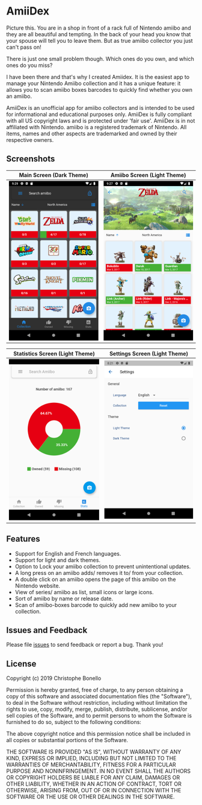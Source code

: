 # AmiiDex

Picture this. You are in a shop in front of a rack full of Nintendo amiibo and they are all beautiful and tempting. In the back of your head you know that your spouse will tell you to leave them. But as true amiibo collector you just can't pass on! 

There is just one small problem though. Which ones do you own, and which ones do you miss? 

I have been there and that's why I created Amiidex. It is the easiest app to manage your Nintendo Amiibo collection and it has a unique feature: it allows you to scan amiibo boxes barcodes to quickly find whether you own an amiibo.

AmiiDex is an unofficial app for amiibo collectors and is intended to be used for informational and educational purposes only.
AmiiDex is fully compliant with all US copyright laws and is protected under 'fair use'.
AmiiDex is in not affiliated with Nintendo. amiibo is a registered trademark of Nintendo. All items, names and other aspects are trademarked and owned by their respective owners. 

## Screenshots

Main Screen  (Dark Theme) | Amiibo Screen (Light Theme)
--- | ---
![Collection Screen](/docs/master.png?raw=true "Collection Screen") | ![Amiibo Screen](/docs/detail.png?raw=true "Amiibo Screen")

Statistics Screen (Light Theme) | Settings Screen (Light Theme)
--- | ---
![Statistics Screen](/docs/stats.png?raw=true "Statistics Screen") | ![Settings Screen](/docs/settings.png?raw=true "Settings Screen")

## Features 

- Support for English and French languages.
- Support for light and dark themes.
- Option to Lock your amiibo collection to prevent unintentional updates.
- A long press on an amiibo adds/ removes it to/ from your collection.
- A double click on an amiibo opens the page of this amiibo on the Nintendo website.
- View of series/ amiibo as list, small icons or large icons.
- Sort of amiibo by name or release date.
- Scan of amiibo-boxes barcode to quickly add new amiibo to your collection.

## Issues and Feedback
Please file [issues](https://github.com/cbonello/amiidex/issues) to send feedback or report a bug. Thank you!

## License

Copyright (c) 2019 Christophe Bonello

Permission is hereby granted, free of charge, to any person obtaining a copy
of this software and associated documentation files (the "Software"), to deal
in the Software without restriction, including without limitation the rights
to use, copy, modify, merge, publish, distribute, sublicense, and/or sell
copies of the Software, and to permit persons to whom the Software is
furnished to do so, subject to the following conditions:

The above copyright notice and this permission notice shall be included in all
copies or substantial portions of the Software.

THE SOFTWARE IS PROVIDED "AS IS", WITHOUT WARRANTY OF ANY KIND, EXPRESS OR
IMPLIED, INCLUDING BUT NOT LIMITED TO THE WARRANTIES OF MERCHANTABILITY,
FITNESS FOR A PARTICULAR PURPOSE AND NONINFRINGEMENT. IN NO EVENT SHALL THE
AUTHORS OR COPYRIGHT HOLDERS BE LIABLE FOR ANY CLAIM, DAMAGES OR OTHER
LIABILITY, WHETHER IN AN ACTION OF CONTRACT, TORT OR OTHERWISE, ARISING FROM,
OUT OF OR IN CONNECTION WITH THE SOFTWARE OR THE USE OR OTHER DEALINGS IN THE
SOFTWARE.
